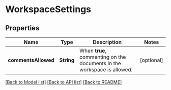 # WorkspaceSettings

## Properties
Name | Type | Description | Notes
------------ | ------------- | ------------- | -------------
**commentsAllowed** | **String** | When **true**, commenting on the documents in the workspace is allowed. | [optional] 

[[Back to Model list]](../README.md#documentation-for-models) [[Back to API list]](../README.md#documentation-for-api-endpoints) [[Back to README]](../README.md)


